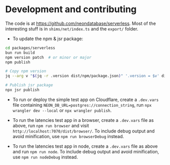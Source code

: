 # Development and contributing

The code is at https://github.com/neondatabase/serverless. Most of the interesting stuff is in `shims/net/index.ts` and the `export/` folder.

- To update the npm & jsr package:

```bash
cd packages/serverless
bun run build
npm version patch  # or minor or major
npm publish

# Copy npm version
jq --arg v "$(jq -r .version dist/npm/package.json)" '.version = $v' dist/jsr/jsr.json > dist/jsr/jsr.json.tmp && mv dist/jsr/jsr.json.tmp dist/jsr/jsr.json

# Publish jsr package
npx jsr publish
```

- To run or deploy the simple test app on Cloudflare, create a `.dev.vars` file containing `NEON_DB_URL=postgres://connection_string`, run `npx wrangler dev --local` or `npx wrangler publish`.

- To run the latencies test app in a browser, create a `.dev.vars` file as above, run `npm run browser` and visit `http://localhost:7070/dist/browser/`. To include debug output and avoid minification, use `npm run browserDebug` instead.

- To run the latencies test app in node, create a `.dev.vars` file as above and run `npm run node`. To include debug output and avoid minification, use `npm run nodeDebug` instead.
